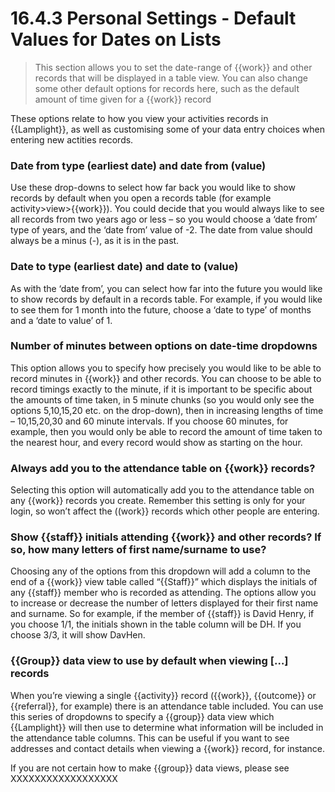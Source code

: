 #  16.4.3 Personal Settings - Default Values for Dates on Lists

> This section allows you to set the date-range of {{work}} and other records that will be displayed in a table view. You can also change some other default options for records here, such as the default amount of time given for a {{work}} record

These options relate to how you view your activities records in {{Lamplight}}, as well as customising some of your data entry choices when entering new actities records.

### Date from type (earliest date) and date from (value)

Use these drop-downs to select how far back you would like to show records by default when you open a records table (for example activity>view>{{work}}). You could decide that you would always like to see all records from two years ago or less – so you would choose a ‘date from’ type of years, and the ‘date from’ value of -2. The date from value should always be a minus (-), as it is in the past.




### Date to type (earliest date) and date to (value)

As with the ‘date from’, you can select how far into the future you would like to show records by default in a records table. For example, if you would like to see them for 1 month into the future, choose a ‘date to type’ of months and a ‘date to value’ of 1. 

### Number of minutes between options on date-time dropdowns

This option allows you to specify how precisely you would like to be able to record minutes in {{work}} and other records. You can choose to be able to record timings exactly to the minute, if it is important to be specific about the amounts of time taken, in 5 minute chunks (so you would only see the options 5,10,15,20 etc. on the drop-down), then in increasing lengths of time – 10,15,20,30 and 60 minute intervals. If you choose 60 minutes, for example, then you would only be able to record the amount of time taken to the nearest hour, and every record would show as starting on the hour.

### Always add you to the attendance table on {{work}} records?

Selecting this option will automatically add you to the attendance table on any {{work}} records you create. Remember this setting is only for your login, so won’t affect the ((work}} records which other people are entering.

### Show {{staff}} initials attending {{work}} and other records? If so, how many letters of first name/surname to use?

Choosing any of the options from this dropdown will add a column to the end of a {{work}} view table called “{{Staff}}” which displays the initials of any {{staff}} member who is recorded as attending. The options allow you to increase or decrease the number of letters displayed for their first name and surname. So for example, if the member of {{staff}} is David Henry, if you choose 1/1, the initials shown in the table column will be DH. If you choose 3/3, it will show DavHen.

### {{Group}} data view to use by default when viewing […] records

When you’re viewing a single {{activity}} record ({{work}}, {{outcome}} or {{referral}}, for example) there is an attendance table included. You can use this series of dropdowns to specify a {{group}} data view which {{Lamplight}} will then use to determine what information will be included in the attendance table columns. This can be useful if you want to see addresses and contact details when viewing a {{work}} record, for instance. 

If you are not certain how to make {{group}} data views, please see XXXXXXXXXXXXXXXXXX 
